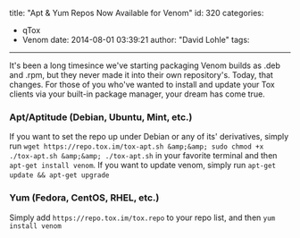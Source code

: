 title: "Apt & Yum Repos Now Available for Venom"
id: 320
categories:
  - qTox
  - Venom
date: 2014-08-01 03:39:21
author: "David Lohle"
tags:
---

It's been a long timesince we've starting packaging Venom builds as .deb and .rpm, but they never made it into their own repository's. Today, that changes. For those of you who've wanted to install and update your Tox clients via your built-in package manager, your dream has come true.

### Apt/Aptitude (Debian, Ubuntu, Mint, etc.) 

If you want to set the repo up under Debian or any of its' derivatives, simply run `wget https://repo.tox.im/tox-apt.sh &amp;&amp; sudo chmod +x ./tox-apt.sh &amp;&amp; ./tox-apt.sh` in your favorite terminal and then `apt-get install venom`.
If you want to update venom, simply run `apt-get update && apt-get upgrade`
&nbsp;

### Yum (Fedora, CentOS, RHEL, etc.) 

Simply add `https://repo.tox.im/tox.repo` to your repo list, and then `yum install venom`